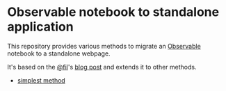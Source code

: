 # Observable notebook to standalone application

This repository provides various methods to migrate an
[Observable](https://observablehq.com/) notebook to a standalone webpage.

It's based on the [@fil](https://observablehq.com/@fil/)'s
[blog post](https://visionscarto.net/observable-jekyll/) and extends it to other
methods.

- [simplest method](./simple/README.md)
